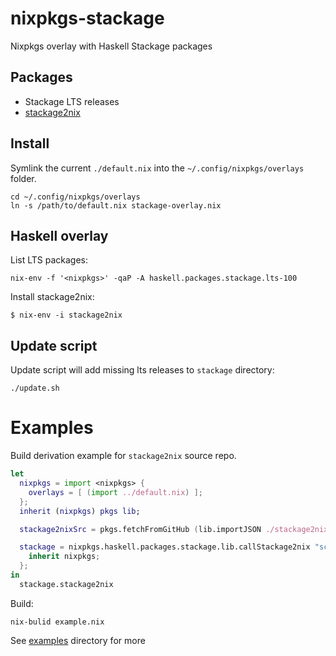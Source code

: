 # nixpkgs-stackage

Nixpkgs overlay with Haskell Stackage packages

## Packages

- Stackage LTS releases
- [stackage2nix][]

## Install

Symlink the current `./default.nix` into the `~/.config/nixpkgs/overlays` folder.

```
cd ~/.config/nixpkgs/overlays
ln -s /path/to/default.nix stackage-overlay.nix
```

## Haskell overlay

List LTS packages:

```
nix-env -f '<nixpkgs>' -qaP -A haskell.packages.stackage.lts-100
```

Install stackage2nix:

```
$ nix-env -i stackage2nix
```

## Update script

Update script will add missing lts releases to `stackage` directory:

```
./update.sh
```

# Examples

Build derivation example for `stackage2nix` source repo.

``` nix
let
  nixpkgs = import <nixpkgs> {
    overlays = [ (import ../default.nix) ];
  };
  inherit (nixpkgs) pkgs lib;

  stackage2nixSrc = pkgs.fetchFromGitHub (lib.importJSON ./stackage2nix.json);

  stackage = nixpkgs.haskell.packages.stackage.lib.callStackage2nix "schematic" stackage2nixSrc {
    inherit nixpkgs;
  };
in
  stackage.stackage2nix
```

Build:

```
nix-bulid example.nix
```

See [examples](./examples) directory for more


[stackage2nix]: https://github.com/typeable/stackage2nix
